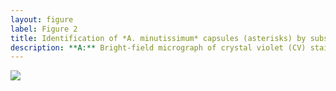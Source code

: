 ```yaml
---
layout: figure
label: Figure 2
title: Identification of *A. minutissimum* capsules (asterisks) by subsequent observation of cell clusters by both bright-field and scanning electron microscopy of xenic biofilm (scale bars: 5 µm).
description: **A:** Bright-field micrograph of crystal violet (CV) stained, 31 days old culture. Encapsulated cells (asterisks) are strongly stained, while weak staining indicates few extracellular polymeric substances (EPS) on the frustule surfaces. **B:** Scanning electron micrograph of the the same cell cluster. Encapsulated cells (asterisks) are surrounded by an opaque material. Frustule pores are visible on cells that did not possess a capsule in the hydrated biofilm. Note also the unequal distribution of bacteria cells on capsules versus non-encapsulated frustules.
---
```

<img src="data/F2-CLEM.png">
